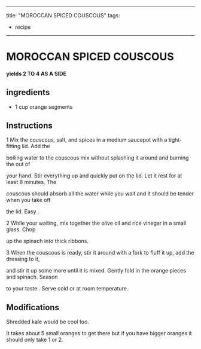 
---
title: "MOROCCAN SPICED COUSCOUS"
tags:
  - recipe
---

# MOROCCAN SPICED COUSCOUS

#### yields  2 TO 4 AS A SIDE


## ingredients

* 1 cup orange segments 



## Instructions
1 Mix the couscous, salt, and spices in a medium saucepot with a tight-fitting lid. Add the

boiling water to the couscous mix without splashing it around and burning the   out of

your hand. Stir everything up and quickly put on the lid. Let it rest for at least 8 minutes. The

couscous should absorb all the water while you wait and it should be tender when you take off

the lid. Easy   .

2 While your waiting, mix together the olive oil and rice vinegar in a small glass. Chop

up the spinach into thick ribbons.

3 When the couscous is ready, stir it around with a fork to fluff it up, add the dressing to it,

and stir it up some more until it is mixed. Gently fold in the orange pieces and spinach. Season

to your  taste . Serve cold or at room temperature.



## Modifications
Shredded kale would be cool too.

 It takes about 5 small oranges to get there but if you have bigger oranges it should only take 1 or 2.




